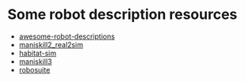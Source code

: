 Some robot description resources
===

- [awesome-robot-descriptions](https://github.com/robot-descriptions/awesome-robot-descriptions)
- [maniskill2_real2sim](https://github.com/simpler-env/ManiSkill2_real2sim/tree/main/mani_skill2_real2sim/assets/descriptions)
- [habitat-sim](https://github.com/facebookresearch/habitat-sim/blob/main/src_python/habitat_sim/utils/datasets_download.py)
- [maniskill3](https://github.com/haosulab/ManiSkill/tree/main/mani_skill/assets/robots)
- [robosuite](https://github.com/ARISE-Initiative/robosuite/blob/robocasa_v0.1/robosuite/robots/__init__.py)

